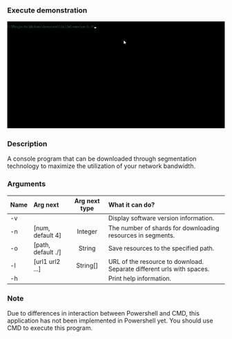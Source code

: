 ﻿### Execute demonstration

![img](../ctest/show.gif)

### Description

A console program that can be downloaded through segmentation technology to maximize the utilization of your network bandwidth.

### Arguments

| Name | Arg next           | Arg next type | What it can do?                                                       |
|:-----|:-------------------|:-------------:|:----------------------------------------------------------------------|
| -v   |                    |               | Display software version information.                                 |
| -n   | [num, default 4]   |    Integer    | The number of shards for downloading resources in segments.           |
| -o   | [path, default ./] |    String     | Save resources to the specified path.                                 |
| -l   | [url1 url2 ...]    |   String[]    | URL of the resource to download. Separate different urls with spaces. |
| -h   |                    |               | Print help information.                                               |

### Note

Due to differences in interaction between Powershell and CMD, 
this application has not been implemented in Powershell yet. 
You should use CMD to execute this program.